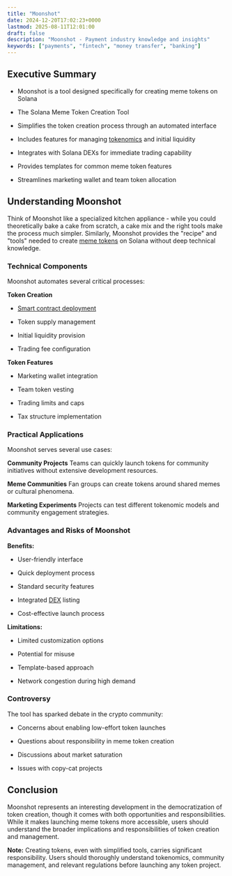 ```yaml
---
title: "Moonshot"
date: 2024-12-20T17:02:23+0000
lastmod: 2025-08-11T12:01:00
draft: false
description: "Moonshot - Payment industry knowledge and insights"
keywords: ["payments", "fintech", "money transfer", "banking"]
---
```


## Executive Summary

- Moonshot is a tool designed specifically for creating meme tokens on Solana

- The Solana Meme Token Creation Tool

- Simplifies the token creation process through an automated interface

- Includes features for managing [tokenomics](https://faisalkhanllc.xyz/resources/payments-wiki/t/tokenomics/) and initial liquidity

- Integrates with Solana DEXs for immediate trading capability

- Provides templates for common meme token features

- Streamlines marketing wallet and team token allocation

## Understanding Moonshot

Think of Moonshot like a specialized kitchen appliance - while you could theoretically bake a cake from scratch, a cake mix and the right tools make the process much simpler. Similarly, Moonshot provides the "recipe" and "tools" needed to create [meme tokens](https://faisalkhanllc.xyz/resources/payments-wiki/m/meme-coins/) on Solana without deep technical knowledge.

### Technical Components

Moonshot automates several critical processes:

**Token Creation**

- [Smart contract deployment](https://faisalkhanllc.xyz/resources/payments-wiki/s/smart-contract/)

- Token supply management

- Initial liquidity provision

- Trading fee configuration

**Token Features**

- Marketing wallet integration

- Team token vesting

- Trading limits and caps

- Tax structure implementation

### Practical Applications

Moonshot serves several use cases:

**Community Projects** Teams can quickly launch tokens for community initiatives without extensive development resources.

**Meme Communities** Fan groups can create tokens around shared memes or cultural phenomena.

**Marketing Experiments** Projects can test different tokenomic models and community engagement strategies.

### Advantages and Risks of Moonshot

**Benefits:**

- User-friendly interface

- Quick deployment process

- Standard security features

- Integrated [DEX](https://faisalkhanllc.xyz/resources/payments-wiki/d/decentralized-exchange-dex/) listing

- Cost-effective launch process

**Limitations:**

- Limited customization options

- Potential for misuse

- Template-based approach

- Network congestion during high demand

### Controversy

The tool has sparked debate in the crypto community:

- Concerns about enabling low-effort token launches

- Questions about responsibility in meme token creation

- Discussions about market saturation

- Issues with copy-cat projects

## Conclusion

Moonshot represents an interesting development in the democratization of token creation, though it comes with both opportunities and responsibilities. While it makes launching meme tokens more accessible, users should understand the broader implications and responsibilities of token creation and management.

**Note:** Creating tokens, even with simplified tools, carries significant responsibility. Users should thoroughly understand tokenomics, community management, and relevant regulations before launching any token project.